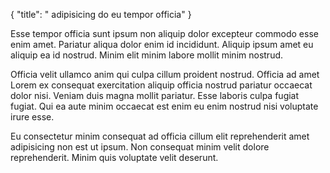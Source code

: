 {
  "title": " adipisicing do eu tempor officia"
}

Esse tempor officia sunt ipsum non aliquip dolor excepteur commodo esse enim amet. Pariatur aliqua dolor enim id incididunt. Aliquip ipsum amet eu aliquip ea id nostrud. Minim elit minim labore mollit minim nostrud.

Officia velit ullamco anim qui culpa cillum proident nostrud. Officia ad amet Lorem ex consequat exercitation aliquip officia nostrud pariatur occaecat dolor nisi. Veniam duis magna mollit pariatur. Esse laboris culpa fugiat fugiat. Qui ea aute minim occaecat est enim eu enim nostrud nisi voluptate irure esse.

Eu consectetur minim consequat ad officia cillum elit reprehenderit amet adipisicing non est ut ipsum. Non consequat minim velit dolore reprehenderit. Minim quis voluptate velit deserunt.